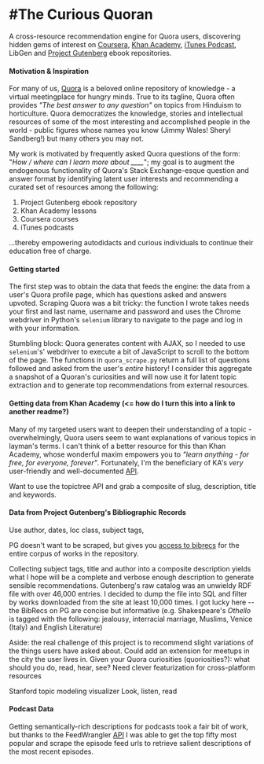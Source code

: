#The Curious Quoran
==============

A cross-resource recommendation engine for Quora users, discovering hidden gems of interest on [Coursera](https://coursera.org), [Khan Academy](https://www.khanacademy.org/), [iTunes Podcast](https://www.apple.com/itunes/podcasts/discover/), LibGen and [Project Gutenberg](https://www.gutenberg.org/) ebook repositories.


#### Motivation & Inspiration


For many of us, [Quora](www.quora.com) is a beloved online repository of knowledge - a virtual meetingplace for hungry minds. True to its tagline, Quora often provides *"The best answer to any question"* on topics from Hinduism to horticulture. Quora democratizes the knowledge, stories and intellectual resources of some of the most interesting and accomplished people in the world - public figures whose names you know (Jimmy Wales! Sheryl Sandberg!) but many others you may not.

My work is motivated by frequently asked Quora questions of the form: "*How / where can I learn more about ____*"; my goal is to augment the endogenous functionality of Quora's Stack Exchange-esque question and answer format by identifying latent user interests and recommending a curated set of resources among the following: 

1. Project Gutenberg ebook repository
2. Khan Academy lessons
3. Coursera courses
4. iTunes podcasts

...thereby empowering autodidacts and curious individuals to continue their education free of charge.


#### Getting started

The first step was to obtain the data that feeds the engine: the data from a user's Quora profile page, which has questions asked and answers upvoted. Scraping Quora was a bit tricky: the function I wrote takes needs your first and last name, username and password and uses the Chrome webdriver in Python's `selenium` library to navigate to the page and log in with your information. 

Stumbling block: Quora generates content with AJAX, so I needed to use `selenium`'s' webdriver to execute a bit of JavaScript to scroll to the bottom of the page. The functions in `quora_scrape.py` return a full list of questions followed and asked from the user's *entire* history! I consider this aggregate a snapshot of a Quoran's curiosities and will now use it for latent topic extraction and to generate top recommendations from external resources.


#### Getting data from Khan Academy  (<= how do I turn this into a link to another readme?)

Many of my targeted users want to deepen their understanding of a topic - overwhelmingly, Quora users seem to want explanations of various topics in layman's terms. I can't think of a better resource for this than Khan Academy, whose wonderful maxim empowers you to *"learn anything - for free, for everyone, forever"*. Fortunately, I'm the beneficiary of KA's *very* user-friendly and well-documented [API](http://api-explorer.khanacademy.org/).

Want to use the topictree API and grab a composite of slug, description, title and keywords.

#### Data from Project Gutenberg's Bibliographic Records

Use author, dates, loc class, subject tags, 

PG doesn't want to be scraped, but gives you [access to bibrecs](http://www.gutenberg.org/feeds/catalog.rdf.bz2) for the entire corpus of works in the repository. 

Collecting subject tags, title and author into a composite description yields what I hope will be a complete and verbose enough description to generate sensible recommendations. Gutenberg's raw catalog was an unwieldy RDF file with over 46,000 entries. I decided to dump the file into SQL and filter by works downloaded from the site at least 10,000 times. I got lucky here -- the BibRecs on PG are concise but informative (e.g. Shakespeare's *Othello* is tagged with the following: jealousy, interracial marriage, Muslims, Venice (Italy) and English Literature) 


Aside: the real challenge of this project is to recommend slight variations of the things users have asked about. Could add an extension for meetups in the city the user lives in. Given your Quora curiosities (quoriosities?): what should you do, read, hear, see? Need clever featurization for cross-platform resources 


Stanford topic modeling visualizer
Look, listen, read

#### Podcast Data

Getting semantically-rich descriptions for podcasts took a fair bit of work, but thanks to the FeedWrangler [API](https://feedwrangler.net/developers/podcasts_directory#show) I was able to get the top fifty most popular and scrape the episode feed urls to retrieve salient descriptions of the most recent episodes.

